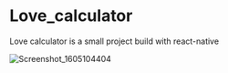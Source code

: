 # Love_calculator

Love calculator is a small project build with react-native

![Screenshot_1605104404](https://user-images.githubusercontent.com/46962703/98823749-aba15400-245c-11eb-92ec-23cd4895acbb.png)
